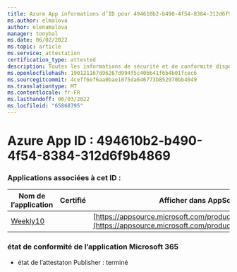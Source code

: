 ```yaml
---
title: Azure App informations d’ID pour 494610b2-b490-4f54-8384-312d6f9b4869
ms.author: elmalova
author: elenamalova
manager: tonybal
ms.date: 06/02/2022
ms.topic: article
ms.service: attestation
certification_type: attested
description: Toutes les informations de sécurité et de conformité disponibles pour 494610b2-b490-4f54-8384-312d6f9b4869.
ms.openlocfilehash: 190121167d96267d994f5c40bb41f6b4b01fcec6
ms.sourcegitcommit: 4ceff6ef6aa0bae1075da646773b852970bb4049
ms.translationtype: MT
ms.contentlocale: fr-FR
ms.lasthandoff: 06/03/2022
ms.locfileid: "65868795"
---
```

# <a name="azure-app-id-494610b2-b490-4f54-8384-312d6f9b4869"></a>Azure App ID : 494610b2-b490-4f54-8384-312d6f9b4869


### <a name="apps-associated-with-this-id"></a>Applications associées à cet ID :
| **Nom de l’application** | **Certifié** | **Afficher dans AppSource** |
|--------------|---------------|-----------------------|
| [Weekly10](../forward/WA200001441.md) |  | [https://appsource.microsoft.com/product/office/WA200001441](https://appsource.microsoft.com/product/office/WA200001441) |

### <a name="microsoft-365-app-compliance-status"></a>état de conformité de l’application Microsoft 365
- état de l’attestaton Publisher : terminé

